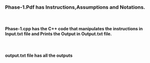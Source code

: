 <h3> Phase-1.Pdf has Instructions,Assumptions and Notations. </h3>
<br>
<h4> Phase-1.cpp has the C++ code that manipulates the instructions in Input.txt file and Prints the Output in Output.txt file. </h4>
<br>
<h4>output.txt file has all the outputs </h4>
